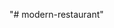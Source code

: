 "# modern-restaurant" 

<!-- 
Figma Design

https://www.figma.com/file/yvClSI9AZBRX8UaaGEByF3/Modern-UI%2FUX%3A-Gericht?node-id=0-21&t=IZChNmrJ8mGYasat-0
 -->